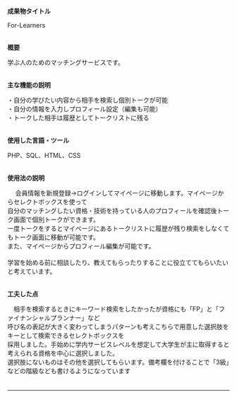 **成果物タイトル**

For-Learners<br>
<br>


**概要**

学ぶ人のためのマッチングサービスです。<br>
<br>


**主な機能の説明**

・自分の学びたい内容から相手を検索し個別トークが可能<br>
・自分の情報を入力しプロフィール設定（編集も可能）<br>
・トークした相手は履歴としてトークリストに残る<br>
<br>

**使用した言語・ツール**

PHP、SQL、HTML、CSS<br>
<br>


**使用法の説明**

　 会員情報を新規登録→ログインしてマイページに移動します。マイページからセレクトボックスを使って<br>
 自分のマッチングしたい資格・技術を持っている人のプロフィールを確認後トーク画面で個別トークができます。<br>
 一度トークをするとマイページにあるトークリストに履歴が残り検索をしなくてもトーク画面に移動が可能です。<br>
 また、マイページからプロフィール編集が可能です。<br>
 <br>
 学習を始める前に相談したり、教えてもらったりすることに役立ててもらいたいと考えています。<br>
  <br>
  
  
**工夫した点**

　相手を検索するときにキーワード検索をしたかったが資格にも「FP」と「ファイナンシャルプランナー」など<br>
 呼び名の表記が大きく変わってしまうパターンも考えこちらで用意した選択肢をキーとして検索できるセレクトボックスを<br>
 採用しました。手始めに学内サービスレベルを想定して大学生が主に取得すると考えられる資格を中心に選択しました。<br>
 選択肢にないものはその他を選択してもらいます。備考欄を付けることで「3級」などの階級なども書けるようになっています<br>
  　


****
